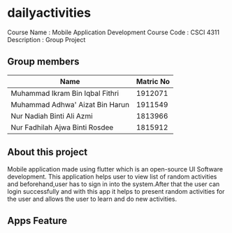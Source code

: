 # dailyactivities

Course Name : Mobile Application Development
Course Code : CSCI 4311   
Description : Group Project

## Group members

| Name     | Matric No      | 
| ------------- | ------------- | 
| Muhammad Ikram Bin Iqbal Fithri          | 1912071     |
| Muhammad Adhwa' Aizat Bin Harun      | 1911549         |
| Nur Nadiah Binti Ali Azmi         | 1813966     |
| Nur Fadhilah Ajwa Binti Rosdee     | 1815912         |


## About this project

Mobile application made using flutter which is an open-source UI Software development. This application helps user to view list of random activities and beforehand,user has to sign in into the system.After that the user can login successfully and with this app it helps to present random activities for the user and allows the user to learn and do new activities.

## Apps Feature
